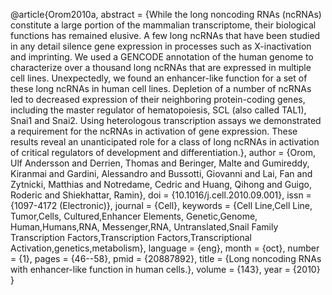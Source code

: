 @article{Orom2010a, abstract = {While the long noncoding RNAs (ncRNAs)
constitute a large portion of the mammalian transcriptome, their
biological functions has remained elusive. A few long ncRNAs that have
been studied in any detail silence gene expression in processes such as
X-inactivation and imprinting. We used a GENCODE annotation of the human
genome to characterize over a thousand long ncRNAs that are expressed in
multiple cell lines. Unexpectedly, we found an enhancer-like function
for a set of these long ncRNAs in human cell lines. Depletion of a
number of ncRNAs led to decreased expression of their neighboring
protein-coding genes, including the master regulator of hematopoiesis,
SCL (also called TAL1), Snai1 and Snai2. Using heterologous
transcription assays we demonstrated a requirement for the ncRNAs in
activation of gene expression. These results reveal an unanticipated
role for a class of long ncRNAs in activation of critical regulators of
development and differentiation.}, author = {Orom, Ulf Andersson and
Derrien, Thomas and Beringer, Malte and Gumireddy, Kiranmai and Gardini,
Alessandro and Bussotti, Giovanni and Lai, Fan and Zytnicki, Matthias
and Notredame, Cedric and Huang, Qihong and Guigo, Roderic and
Shiekhattar, Ramin}, doi = {10.1016/j.cell.2010.09.001}, issn =
{1097-4172 (Electronic)}, journal = {Cell}, keywords = {Cell Line,Cell
Line, Tumor,Cells, Cultured,Enhancer Elements, Genetic,Genome,
Human,Humans,RNA, Messenger,RNA, Untranslated,Snail Family Transcription
Factors,Transcription Factors,Transcriptional
Activation,genetics,metabolism}, language = {eng}, month = {oct}, number
= {1}, pages = {46--58}, pmid = {20887892}, title = {Long noncoding RNAs
with enhancer-like function in human cells.}, volume = {143}, year =
{2010} }
